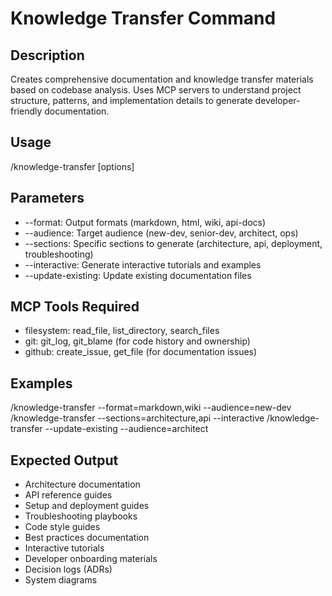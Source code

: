 # Knowledge Transfer Command

## Description
Creates comprehensive documentation and knowledge transfer materials based on codebase analysis. Uses MCP servers to understand project structure, patterns, and implementation details to generate developer-friendly documentation.

## Usage
/knowledge-transfer [options]

## Parameters
- --format: Output formats (markdown, html, wiki, api-docs)
- --audience: Target audience (new-dev, senior-dev, architect, ops)
- --sections: Specific sections to generate (architecture, api, deployment, troubleshooting)
- --interactive: Generate interactive tutorials and examples
- --update-existing: Update existing documentation files

## MCP Tools Required
- filesystem: read_file, list_directory, search_files
- git: git_log, git_blame (for code history and ownership)
- github: create_issue, get_file (for documentation issues)

## Examples
/knowledge-transfer --format=markdown,wiki --audience=new-dev
/knowledge-transfer --sections=architecture,api --interactive
/knowledge-transfer --update-existing --audience=architect

## Expected Output
- Architecture documentation
- API reference guides
- Setup and deployment guides
- Troubleshooting playbooks
- Code style guides
- Best practices documentation
- Interactive tutorials
- Developer onboarding materials
- Decision logs (ADRs)
- System diagrams